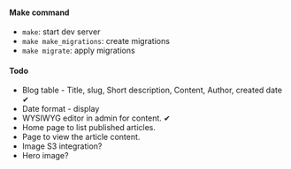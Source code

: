 #### Make command

- `make`: start dev server
- `make make_migrations`: create migrations
- `make migrate`: apply migrations

#### Todo

- Blog table - Title, slug, Short description, Content, Author, created date ✔
- Date format - display
- WYSIWYG editor in admin for content. ✔
- Home page to list published articles.
- Page to view the article content.
- Image S3 integration?
- Hero image?
